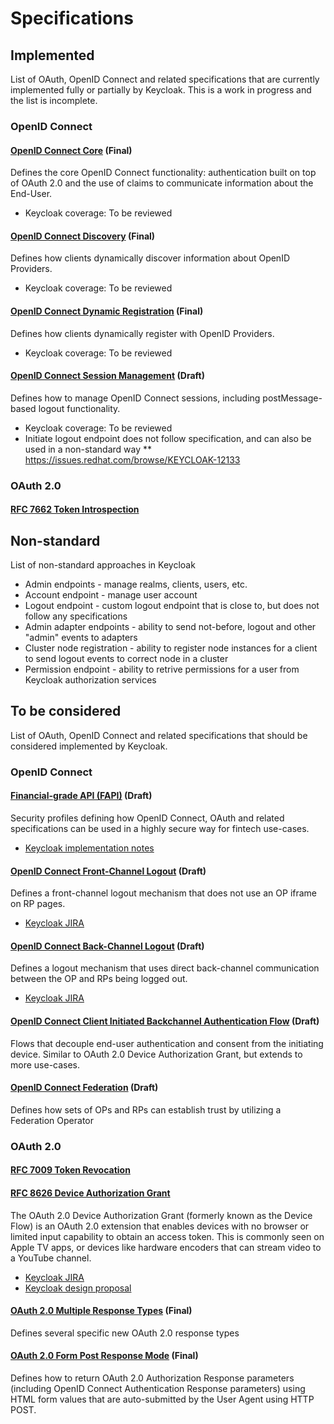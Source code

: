 Specifications
==============

## Implemented

List of OAuth, OpenID Connect and related specifications that are currently implemented fully or partially by Keycloak.
This is a work in progress and the list is incomplete.


### OpenID Connect


#### [OpenID Connect Core](http://openid.net/specs/openid-connect-core-1_0.html) (Final)

Defines the core OpenID Connect functionality: authentication built on top of OAuth 2.0 and the use of claims to 
communicate information about the End-User.

* Keycloak coverage: To be reviewed


#### [OpenID Connect Discovery](https://openid.net/specs/openid-connect-discovery-1_0.html) (Final)

Defines how clients dynamically discover information about OpenID Providers.

* Keycloak coverage: To be reviewed


#### [OpenID Connect Dynamic Registration](http://openid.net/specs/openid-connect-registration-1_0.html) (Final)

Defines how clients dynamically register with OpenID Providers.

* Keycloak coverage: To be reviewed


#### [OpenID Connect Session Management](http://openid.net/specs/openid-connect-session-1_0.html) (Draft)

Defines how to manage OpenID Connect sessions, including postMessage-based logout functionality.

* Keycloak coverage: To be reviewed
* Initiate logout endpoint does not follow specification, and can also be used in a non-standard way
** https://issues.redhat.com/browse/KEYCLOAK-12133

### OAuth 2.0

#### [RFC 7662 Token Introspection](https://tools.ietf.org/html/rfc7662)


## Non-standard

List of non-standard approaches in Keycloak

* Admin endpoints - manage realms, clients, users, etc.
* Account endpoint - manage user account
* Logout endpoint - custom logout endpoint that is close to, but does not follow any specifications
* Admin adapter endpoints - ability to send not-before, logout and other "admin" events to adapters
* Cluster node registration - ability to register node instances for a client to send logout events to correct node in a cluster
* Permission endpoint - ability to retrive permissions for a user from Keycloak authorization services


## To be considered

List of OAuth, OpenID Connect and related specifications that should be considered implemented by Keycloak.


### OpenID Connect


#### [Financial-grade API (FAPI)](https://openid.net/wg/fapi/) (Draft)

Security profiles defining how OpenID Connect, OAuth and related specifications can be used in a highly secure way
for fintech use-cases.

* [Keycloak implementation notes](fapi-notes.md)


#### [OpenID Connect Front-Channel Logout](http://openid.net/specs/openid-connect-frontchannel-1_0.html) (Draft)

Defines a front-channel logout mechanism that does not use an OP iframe on RP pages.

* [Keycloak JIRA](https://issues.jboss.org/browse/KEYCLOAK-2939)


#### [OpenID Connect Back-Channel Logout](http://openid.net/specs/openid-connect-backchannel-1_0.html) (Draft)

Defines a logout mechanism that uses direct back-channel communication between the OP and RPs being logged out.

* [Keycloak JIRA](https://issues.jboss.org/browse/KEYCLOAK-2940)


#### [OpenID Connect Client Initiated Backchannel Authentication Flow](https://openid.net/specs/openid-client-initiated-backchannel-authentication-core-1_0.html) (Draft)

Flows that decouple end-user authentication and consent from the initiating device. Similar to OAuth 2.0 Device Authorization Grant,
but extends to more use-cases.


#### [OpenID Connect Federation](http://openid.net/specs/openid-connect-federation-1_0.html) (Draft)

Defines how sets of OPs and RPs can establish trust by utilizing a Federation Operator


### OAuth 2.0

#### [RFC 7009 Token Revocation](https://tools.ietf.org/html/rfc7009)

#### [RFC 8626 Device Authorization Grant](https://oauth.net/2/device-flow/)

The OAuth 2.0 Device Authorization Grant (formerly known as the Device Flow) is an OAuth 2.0 extension that enables devices with no browser or limited input capability to obtain an access token. This is commonly seen on Apple TV apps, or devices like hardware encoders that can stream video to a YouTube channel.

* [Keycloak JIRA](https://issues.jboss.org/browse/KEYCLOAK-7675)
* [Keycloak design proposal](https://github.com/keycloak/keycloak-community/pull/6)


#### [OAuth 2.0 Multiple Response Types](http://openid.net/specs/oauth-v2-multiple-response-types-1_0.html) (Final)

Defines several specific new OAuth 2.0 response types


#### [OAuth 2.0 Form Post Response Mode](http://openid.net/specs/openid-connect-migration-1_0.html) (Final)

Defines how to return OAuth 2.0 Authorization Response parameters (including OpenID Connect Authentication Response 
parameters) using HTML form values that are auto-submitted by the User Agent using HTTP POST.
